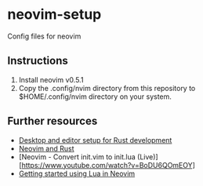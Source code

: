 # neovim-setup
Config files for neovim

## Instructions
1.  Install neovim v0.5.1
2.  Copy the .config/nvim directory from this repository to $HOME/.config/nvim
    directory on your system.

## Further resources
* [Desktop and editor setup for Rust development](https://www.youtube.com/watch?v=ycMiMDHopNc)
* [Neovim and Rust](https://sharksforarms.dev/posts/neovim-rust/)
* [Neovim - Convert init.vim to init.lua (Live)][https://www.youtube.com/watch?v=BoDU6QOmEOY]
* [Getting started using Lua in Neovim](https://github.com/nanotee/nvim-lua-guide)

